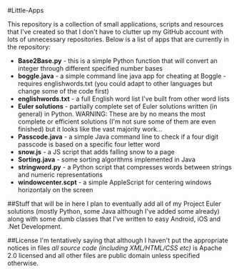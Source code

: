 #Little-Apps

This repository is a collection of small applications, scripts and resources that I've created so that I don't have to clutter up my GitHub account with lots of unnecessary repositories. Below is a list of apps that are currently in the repository:

* **Base2Base.py** - this is a simple Python function that will convert an integer through different specified number bases
* **boggle.java** - a simple command line java app for cheating at Boggle - requires englishwords.txt (you could adapt to other languages but change some of the code first)
* **englishwords.txt** - a full English word list I've built from other word lists
* **Euler solutions** - partially complete set of Euler solutions written (in general) in Python. WARNING: These are by no means the most complete or efficient solutions (I'm not sure some of them are even finished) but it looks like the vast majority work...
* **Passcode.java** - a simple Java command line to check if a four digit passcode is based on a specific four letter word
* **snow.js** - a JS script that adds falling snow to a page
* **Sorting.java** - some sorting algorithms implemented in Java
* **stringword.py** - a Python script that compresses words between strings and numeric representations
* **windowcenter.scpt** - a simple AppleScript for centering windows horizontaly on the screen


##Stuff that will be in here
I plan to eventually add all of my Project Euler solutions (mostly Python, some Java although I've added some already) along with some dumb classes that I've written to easy Android, iOS and .Net Development.

##License
I'm tentatively saying that although I haven't put the appropriate notices in files *all source code (including XML/HTML/CSS etc)* is Apache 2.0 licensed and all other files are public domain unless specified otherwise.